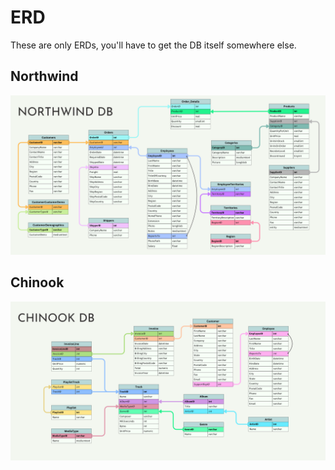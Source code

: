 # ERD
These are only ERDs, you'll have to get the DB itself somewhere else.

## Northwind
![northwind](../img/erd_Northwind.png)

## Chinook
![chinook](../img/erd_Chinook.png)